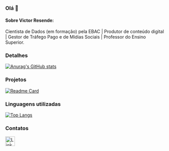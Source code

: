 ### Olá 👋

#### Sobre Victor Resende:
Cientista de Dados (em formação) pela EBAC | Produtor de conteúdo digital | Gestor de Tráfego Pago e de Mídias Sociais | Professor do Ensino Superior.


### Detalhes

[![Anurag's GitHub stats](https://github-readme-stats.vercel.app/api?username=VHResende&show_icons=true&theme=dark)](https://github.com/anuraghazra/github-readme-stats)

### Projetos

[![Readme Card](https://github-readme-stats.vercel.app/api/pin/?username=VHRESENDE&repo=https://github.com/VHResende/Projeto-2_Previsao-de-Renda/blob/main/README.md.github.io&theme=dark)](https://github.com/VHResende/Projeto-2_Previsao-de-Renda)

### Linguagens utilizadas

[![Top Langs](https://github-readme-stats.vercel.app/api/top-langs/?username=VHResende&layout=compact)](https://github.com/anuraghazra/github-readme-stats)

### Contatos

[<img src='https://img.shields.io/badge/LinkedIn-0077B5?style=for-the-badge&logo=linkedin&logoColor=white' alt='Linkedin' height='30'>](https://www.linkedin.com/in/victor-resende-701370279/)
